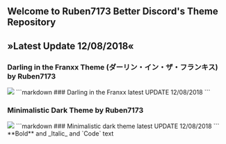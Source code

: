 ## Welcome to Ruben7173 Better Discord's Theme Repository 
## »Latest Update 12/08/2018«


### Darling in the Franxx Theme (ダーリン・イン・ザ・フランキス) by Ruben7173
<img src="https://i.imgur.com/gpODc3b.jpg"/>
```markdown
### Darling in the Franxx latest UPDATE 12/08/2018
```



### Minimalistic Dark Theme by Ruben7173
<img src="https://i.imgur.com/eHzACMg.png"/>
```markdown
### Minimalistic dark theme latest UPDATE 12/08/2018
```
**Bold** and _Italic_ and `Code` text

